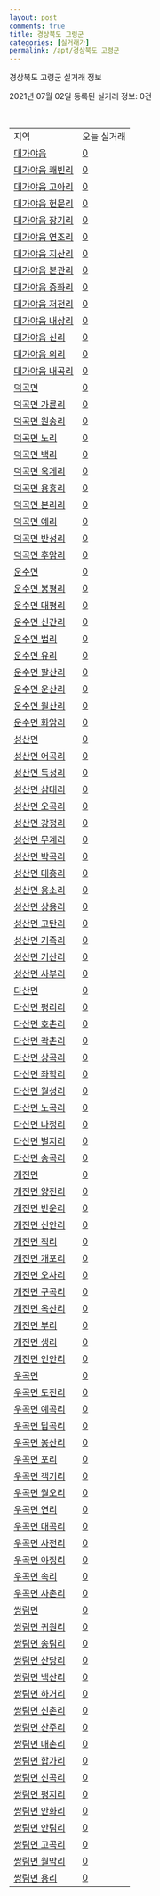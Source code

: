 ```yaml
---
layout: post
comments: true
title: 경상북도 고령군
categories: [실거래가]
permalink: /apt/경상북도 고령군
---
```


경상북도 고령군 실거래 정보

2021년 07월 02일 등록된 실거래 정보: 0건

<script type="text/javascript">
  google.charts.load('current', {'packages':['corechart']});
  google.charts.setOnLoadCallback(drawChart);

  function drawChart() {
    var data = google.visualization.arrayToDataTable([['거래일', '매매', '전월세', '전매'], ['20-07', 20, 8, 0], ['20-08', 11, 6, 0], ['20-09', 13, 7, 0], ['20-10', 13, 6, 0], ['20-11', 22, 5, 0], ['20-12', 15, 3, 0], ['21-01', 19, 6, 0], ['21-02', 13, 5, 0], ['21-03', 20, 6, 23], ['21-04', 15, 13, 32], ['21-05', 7, 4, 8], ['21-06', 8, 3, 2]]);

    var options = {
      title: '최근 유형별 거래량 추이',
      legend: { position: 'bottom' }
    };

    var chart = new google.visualization.LineChart(document.getElementById('columnchart_material'));
    chart.draw(data, (options));
  }
</script>

<div id="columnchart_material" style="width: 95%; margin-left: -35px"></div>
<br>
<table class="sortable">
  <tr>
    <td>지역</td>
    <td>오늘 실거래</td>
  </tr>

  
  <tr class="item">
    <td><a href="경상북도 고령군 대가야읍">대가야읍</a></td>
    <td><a href="경상북도 고령군 대가야읍">0</a></td>
  </tr>
    

  <tr class="item">
    <td><a href="경상북도 고령군 대가야읍 쾌빈리">대가야읍 쾌빈리</a></td>
    <td><a href="경상북도 고령군 대가야읍 쾌빈리">0</a></td>
  </tr>
    

  <tr class="item">
    <td><a href="경상북도 고령군 대가야읍 고아리">대가야읍 고아리</a></td>
    <td><a href="경상북도 고령군 대가야읍 고아리">0</a></td>
  </tr>
    

  <tr class="item">
    <td><a href="경상북도 고령군 대가야읍 헌문리">대가야읍 헌문리</a></td>
    <td><a href="경상북도 고령군 대가야읍 헌문리">0</a></td>
  </tr>
    

  <tr class="item">
    <td><a href="경상북도 고령군 대가야읍 장기리">대가야읍 장기리</a></td>
    <td><a href="경상북도 고령군 대가야읍 장기리">0</a></td>
  </tr>
    

  <tr class="item">
    <td><a href="경상북도 고령군 대가야읍 연조리">대가야읍 연조리</a></td>
    <td><a href="경상북도 고령군 대가야읍 연조리">0</a></td>
  </tr>
    

  <tr class="item">
    <td><a href="경상북도 고령군 대가야읍 지산리">대가야읍 지산리</a></td>
    <td><a href="경상북도 고령군 대가야읍 지산리">0</a></td>
  </tr>
    

  <tr class="item">
    <td><a href="경상북도 고령군 대가야읍 본관리">대가야읍 본관리</a></td>
    <td><a href="경상북도 고령군 대가야읍 본관리">0</a></td>
  </tr>
    

  <tr class="item">
    <td><a href="경상북도 고령군 대가야읍 중화리">대가야읍 중화리</a></td>
    <td><a href="경상북도 고령군 대가야읍 중화리">0</a></td>
  </tr>
    

  <tr class="item">
    <td><a href="경상북도 고령군 대가야읍 저전리">대가야읍 저전리</a></td>
    <td><a href="경상북도 고령군 대가야읍 저전리">0</a></td>
  </tr>
    

  <tr class="item">
    <td><a href="경상북도 고령군 대가야읍 내상리">대가야읍 내상리</a></td>
    <td><a href="경상북도 고령군 대가야읍 내상리">0</a></td>
  </tr>
    

  <tr class="item">
    <td><a href="경상북도 고령군 대가야읍 신리">대가야읍 신리</a></td>
    <td><a href="경상북도 고령군 대가야읍 신리">0</a></td>
  </tr>
    

  <tr class="item">
    <td><a href="경상북도 고령군 대가야읍 외리">대가야읍 외리</a></td>
    <td><a href="경상북도 고령군 대가야읍 외리">0</a></td>
  </tr>
    

  <tr class="item">
    <td><a href="경상북도 고령군 대가야읍 내곡리">대가야읍 내곡리</a></td>
    <td><a href="경상북도 고령군 대가야읍 내곡리">0</a></td>
  </tr>
    

  <tr class="item">
    <td><a href="경상북도 고령군 덕곡면">덕곡면</a></td>
    <td><a href="경상북도 고령군 덕곡면">0</a></td>
  </tr>
    

  <tr class="item">
    <td><a href="경상북도 고령군 덕곡면 가륜리">덕곡면 가륜리</a></td>
    <td><a href="경상북도 고령군 덕곡면 가륜리">0</a></td>
  </tr>
    

  <tr class="item">
    <td><a href="경상북도 고령군 덕곡면 원송리">덕곡면 원송리</a></td>
    <td><a href="경상북도 고령군 덕곡면 원송리">0</a></td>
  </tr>
    

  <tr class="item">
    <td><a href="경상북도 고령군 덕곡면 노리">덕곡면 노리</a></td>
    <td><a href="경상북도 고령군 덕곡면 노리">0</a></td>
  </tr>
    

  <tr class="item">
    <td><a href="경상북도 고령군 덕곡면 백리">덕곡면 백리</a></td>
    <td><a href="경상북도 고령군 덕곡면 백리">0</a></td>
  </tr>
    

  <tr class="item">
    <td><a href="경상북도 고령군 덕곡면 옥계리">덕곡면 옥계리</a></td>
    <td><a href="경상북도 고령군 덕곡면 옥계리">0</a></td>
  </tr>
    

  <tr class="item">
    <td><a href="경상북도 고령군 덕곡면 용흥리">덕곡면 용흥리</a></td>
    <td><a href="경상북도 고령군 덕곡면 용흥리">0</a></td>
  </tr>
    

  <tr class="item">
    <td><a href="경상북도 고령군 덕곡면 본리리">덕곡면 본리리</a></td>
    <td><a href="경상북도 고령군 덕곡면 본리리">0</a></td>
  </tr>
    

  <tr class="item">
    <td><a href="경상북도 고령군 덕곡면 예리">덕곡면 예리</a></td>
    <td><a href="경상북도 고령군 덕곡면 예리">0</a></td>
  </tr>
    

  <tr class="item">
    <td><a href="경상북도 고령군 덕곡면 반성리">덕곡면 반성리</a></td>
    <td><a href="경상북도 고령군 덕곡면 반성리">0</a></td>
  </tr>
    

  <tr class="item">
    <td><a href="경상북도 고령군 덕곡면 후암리">덕곡면 후암리</a></td>
    <td><a href="경상북도 고령군 덕곡면 후암리">0</a></td>
  </tr>
    

  <tr class="item">
    <td><a href="경상북도 고령군 운수면">운수면</a></td>
    <td><a href="경상북도 고령군 운수면">0</a></td>
  </tr>
    

  <tr class="item">
    <td><a href="경상북도 고령군 운수면 봉평리">운수면 봉평리</a></td>
    <td><a href="경상북도 고령군 운수면 봉평리">0</a></td>
  </tr>
    

  <tr class="item">
    <td><a href="경상북도 고령군 운수면 대평리">운수면 대평리</a></td>
    <td><a href="경상북도 고령군 운수면 대평리">0</a></td>
  </tr>
    

  <tr class="item">
    <td><a href="경상북도 고령군 운수면 신간리">운수면 신간리</a></td>
    <td><a href="경상북도 고령군 운수면 신간리">0</a></td>
  </tr>
    

  <tr class="item">
    <td><a href="경상북도 고령군 운수면 법리">운수면 법리</a></td>
    <td><a href="경상북도 고령군 운수면 법리">0</a></td>
  </tr>
    

  <tr class="item">
    <td><a href="경상북도 고령군 운수면 유리">운수면 유리</a></td>
    <td><a href="경상북도 고령군 운수면 유리">0</a></td>
  </tr>
    

  <tr class="item">
    <td><a href="경상북도 고령군 운수면 팔산리">운수면 팔산리</a></td>
    <td><a href="경상북도 고령군 운수면 팔산리">0</a></td>
  </tr>
    

  <tr class="item">
    <td><a href="경상북도 고령군 운수면 운산리">운수면 운산리</a></td>
    <td><a href="경상북도 고령군 운수면 운산리">0</a></td>
  </tr>
    

  <tr class="item">
    <td><a href="경상북도 고령군 운수면 월산리">운수면 월산리</a></td>
    <td><a href="경상북도 고령군 운수면 월산리">0</a></td>
  </tr>
    

  <tr class="item">
    <td><a href="경상북도 고령군 운수면 화암리">운수면 화암리</a></td>
    <td><a href="경상북도 고령군 운수면 화암리">0</a></td>
  </tr>
    

  <tr class="item">
    <td><a href="경상북도 고령군 성산면">성산면</a></td>
    <td><a href="경상북도 고령군 성산면">0</a></td>
  </tr>
    

  <tr class="item">
    <td><a href="경상북도 고령군 성산면 어곡리">성산면 어곡리</a></td>
    <td><a href="경상북도 고령군 성산면 어곡리">0</a></td>
  </tr>
    

  <tr class="item">
    <td><a href="경상북도 고령군 성산면 득성리">성산면 득성리</a></td>
    <td><a href="경상북도 고령군 성산면 득성리">0</a></td>
  </tr>
    

  <tr class="item">
    <td><a href="경상북도 고령군 성산면 삼대리">성산면 삼대리</a></td>
    <td><a href="경상북도 고령군 성산면 삼대리">0</a></td>
  </tr>
    

  <tr class="item">
    <td><a href="경상북도 고령군 성산면 오곡리">성산면 오곡리</a></td>
    <td><a href="경상북도 고령군 성산면 오곡리">0</a></td>
  </tr>
    

  <tr class="item">
    <td><a href="경상북도 고령군 성산면 강정리">성산면 강정리</a></td>
    <td><a href="경상북도 고령군 성산면 강정리">0</a></td>
  </tr>
    

  <tr class="item">
    <td><a href="경상북도 고령군 성산면 무계리">성산면 무계리</a></td>
    <td><a href="경상북도 고령군 성산면 무계리">0</a></td>
  </tr>
    

  <tr class="item">
    <td><a href="경상북도 고령군 성산면 박곡리">성산면 박곡리</a></td>
    <td><a href="경상북도 고령군 성산면 박곡리">0</a></td>
  </tr>
    

  <tr class="item">
    <td><a href="경상북도 고령군 성산면 대흥리">성산면 대흥리</a></td>
    <td><a href="경상북도 고령군 성산면 대흥리">0</a></td>
  </tr>
    

  <tr class="item">
    <td><a href="경상북도 고령군 성산면 용소리">성산면 용소리</a></td>
    <td><a href="경상북도 고령군 성산면 용소리">0</a></td>
  </tr>
    

  <tr class="item">
    <td><a href="경상북도 고령군 성산면 상용리">성산면 상용리</a></td>
    <td><a href="경상북도 고령군 성산면 상용리">0</a></td>
  </tr>
    

  <tr class="item">
    <td><a href="경상북도 고령군 성산면 고탄리">성산면 고탄리</a></td>
    <td><a href="경상북도 고령군 성산면 고탄리">0</a></td>
  </tr>
    

  <tr class="item">
    <td><a href="경상북도 고령군 성산면 기족리">성산면 기족리</a></td>
    <td><a href="경상북도 고령군 성산면 기족리">0</a></td>
  </tr>
    

  <tr class="item">
    <td><a href="경상북도 고령군 성산면 기산리">성산면 기산리</a></td>
    <td><a href="경상북도 고령군 성산면 기산리">0</a></td>
  </tr>
    

  <tr class="item">
    <td><a href="경상북도 고령군 성산면 사부리">성산면 사부리</a></td>
    <td><a href="경상북도 고령군 성산면 사부리">0</a></td>
  </tr>
    

  <tr class="item">
    <td><a href="경상북도 고령군 다산면">다산면</a></td>
    <td><a href="경상북도 고령군 다산면">0</a></td>
  </tr>
    

  <tr class="item">
    <td><a href="경상북도 고령군 다산면 평리리">다산면 평리리</a></td>
    <td><a href="경상북도 고령군 다산면 평리리">0</a></td>
  </tr>
    

  <tr class="item">
    <td><a href="경상북도 고령군 다산면 호촌리">다산면 호촌리</a></td>
    <td><a href="경상북도 고령군 다산면 호촌리">0</a></td>
  </tr>
    

  <tr class="item">
    <td><a href="경상북도 고령군 다산면 곽촌리">다산면 곽촌리</a></td>
    <td><a href="경상북도 고령군 다산면 곽촌리">0</a></td>
  </tr>
    

  <tr class="item">
    <td><a href="경상북도 고령군 다산면 상곡리">다산면 상곡리</a></td>
    <td><a href="경상북도 고령군 다산면 상곡리">0</a></td>
  </tr>
    

  <tr class="item">
    <td><a href="경상북도 고령군 다산면 좌학리">다산면 좌학리</a></td>
    <td><a href="경상북도 고령군 다산면 좌학리">0</a></td>
  </tr>
    

  <tr class="item">
    <td><a href="경상북도 고령군 다산면 월성리">다산면 월성리</a></td>
    <td><a href="경상북도 고령군 다산면 월성리">0</a></td>
  </tr>
    

  <tr class="item">
    <td><a href="경상북도 고령군 다산면 노곡리">다산면 노곡리</a></td>
    <td><a href="경상북도 고령군 다산면 노곡리">0</a></td>
  </tr>
    

  <tr class="item">
    <td><a href="경상북도 고령군 다산면 나정리">다산면 나정리</a></td>
    <td><a href="경상북도 고령군 다산면 나정리">0</a></td>
  </tr>
    

  <tr class="item">
    <td><a href="경상북도 고령군 다산면 벌지리">다산면 벌지리</a></td>
    <td><a href="경상북도 고령군 다산면 벌지리">0</a></td>
  </tr>
    

  <tr class="item">
    <td><a href="경상북도 고령군 다산면 송곡리">다산면 송곡리</a></td>
    <td><a href="경상북도 고령군 다산면 송곡리">0</a></td>
  </tr>
    

  <tr class="item">
    <td><a href="경상북도 고령군 개진면">개진면</a></td>
    <td><a href="경상북도 고령군 개진면">0</a></td>
  </tr>
    

  <tr class="item">
    <td><a href="경상북도 고령군 개진면 양전리">개진면 양전리</a></td>
    <td><a href="경상북도 고령군 개진면 양전리">0</a></td>
  </tr>
    

  <tr class="item">
    <td><a href="경상북도 고령군 개진면 반운리">개진면 반운리</a></td>
    <td><a href="경상북도 고령군 개진면 반운리">0</a></td>
  </tr>
    

  <tr class="item">
    <td><a href="경상북도 고령군 개진면 신안리">개진면 신안리</a></td>
    <td><a href="경상북도 고령군 개진면 신안리">0</a></td>
  </tr>
    

  <tr class="item">
    <td><a href="경상북도 고령군 개진면 직리">개진면 직리</a></td>
    <td><a href="경상북도 고령군 개진면 직리">0</a></td>
  </tr>
    

  <tr class="item">
    <td><a href="경상북도 고령군 개진면 개포리">개진면 개포리</a></td>
    <td><a href="경상북도 고령군 개진면 개포리">0</a></td>
  </tr>
    

  <tr class="item">
    <td><a href="경상북도 고령군 개진면 오사리">개진면 오사리</a></td>
    <td><a href="경상북도 고령군 개진면 오사리">0</a></td>
  </tr>
    

  <tr class="item">
    <td><a href="경상북도 고령군 개진면 구곡리">개진면 구곡리</a></td>
    <td><a href="경상북도 고령군 개진면 구곡리">0</a></td>
  </tr>
    

  <tr class="item">
    <td><a href="경상북도 고령군 개진면 옥산리">개진면 옥산리</a></td>
    <td><a href="경상북도 고령군 개진면 옥산리">0</a></td>
  </tr>
    

  <tr class="item">
    <td><a href="경상북도 고령군 개진면 부리">개진면 부리</a></td>
    <td><a href="경상북도 고령군 개진면 부리">0</a></td>
  </tr>
    

  <tr class="item">
    <td><a href="경상북도 고령군 개진면 생리">개진면 생리</a></td>
    <td><a href="경상북도 고령군 개진면 생리">0</a></td>
  </tr>
    

  <tr class="item">
    <td><a href="경상북도 고령군 개진면 인안리">개진면 인안리</a></td>
    <td><a href="경상북도 고령군 개진면 인안리">0</a></td>
  </tr>
    

  <tr class="item">
    <td><a href="경상북도 고령군 우곡면">우곡면</a></td>
    <td><a href="경상북도 고령군 우곡면">0</a></td>
  </tr>
    

  <tr class="item">
    <td><a href="경상북도 고령군 우곡면 도진리">우곡면 도진리</a></td>
    <td><a href="경상북도 고령군 우곡면 도진리">0</a></td>
  </tr>
    

  <tr class="item">
    <td><a href="경상북도 고령군 우곡면 예곡리">우곡면 예곡리</a></td>
    <td><a href="경상북도 고령군 우곡면 예곡리">0</a></td>
  </tr>
    

  <tr class="item">
    <td><a href="경상북도 고령군 우곡면 답곡리">우곡면 답곡리</a></td>
    <td><a href="경상북도 고령군 우곡면 답곡리">0</a></td>
  </tr>
    

  <tr class="item">
    <td><a href="경상북도 고령군 우곡면 봉산리">우곡면 봉산리</a></td>
    <td><a href="경상북도 고령군 우곡면 봉산리">0</a></td>
  </tr>
    

  <tr class="item">
    <td><a href="경상북도 고령군 우곡면 포리">우곡면 포리</a></td>
    <td><a href="경상북도 고령군 우곡면 포리">0</a></td>
  </tr>
    

  <tr class="item">
    <td><a href="경상북도 고령군 우곡면 객기리">우곡면 객기리</a></td>
    <td><a href="경상북도 고령군 우곡면 객기리">0</a></td>
  </tr>
    

  <tr class="item">
    <td><a href="경상북도 고령군 우곡면 월오리">우곡면 월오리</a></td>
    <td><a href="경상북도 고령군 우곡면 월오리">0</a></td>
  </tr>
    

  <tr class="item">
    <td><a href="경상북도 고령군 우곡면 연리">우곡면 연리</a></td>
    <td><a href="경상북도 고령군 우곡면 연리">0</a></td>
  </tr>
    

  <tr class="item">
    <td><a href="경상북도 고령군 우곡면 대곡리">우곡면 대곡리</a></td>
    <td><a href="경상북도 고령군 우곡면 대곡리">0</a></td>
  </tr>
    

  <tr class="item">
    <td><a href="경상북도 고령군 우곡면 사전리">우곡면 사전리</a></td>
    <td><a href="경상북도 고령군 우곡면 사전리">0</a></td>
  </tr>
    

  <tr class="item">
    <td><a href="경상북도 고령군 우곡면 야정리">우곡면 야정리</a></td>
    <td><a href="경상북도 고령군 우곡면 야정리">0</a></td>
  </tr>
    

  <tr class="item">
    <td><a href="경상북도 고령군 우곡면 속리">우곡면 속리</a></td>
    <td><a href="경상북도 고령군 우곡면 속리">0</a></td>
  </tr>
    

  <tr class="item">
    <td><a href="경상북도 고령군 우곡면 사촌리">우곡면 사촌리</a></td>
    <td><a href="경상북도 고령군 우곡면 사촌리">0</a></td>
  </tr>
    

  <tr class="item">
    <td><a href="경상북도 고령군 쌍림면">쌍림면</a></td>
    <td><a href="경상북도 고령군 쌍림면">0</a></td>
  </tr>
    

  <tr class="item">
    <td><a href="경상북도 고령군 쌍림면 귀원리">쌍림면 귀원리</a></td>
    <td><a href="경상북도 고령군 쌍림면 귀원리">0</a></td>
  </tr>
    

  <tr class="item">
    <td><a href="경상북도 고령군 쌍림면 송림리">쌍림면 송림리</a></td>
    <td><a href="경상북도 고령군 쌍림면 송림리">0</a></td>
  </tr>
    

  <tr class="item">
    <td><a href="경상북도 고령군 쌍림면 산당리">쌍림면 산당리</a></td>
    <td><a href="경상북도 고령군 쌍림면 산당리">0</a></td>
  </tr>
    

  <tr class="item">
    <td><a href="경상북도 고령군 쌍림면 백산리">쌍림면 백산리</a></td>
    <td><a href="경상북도 고령군 쌍림면 백산리">0</a></td>
  </tr>
    

  <tr class="item">
    <td><a href="경상북도 고령군 쌍림면 하거리">쌍림면 하거리</a></td>
    <td><a href="경상북도 고령군 쌍림면 하거리">0</a></td>
  </tr>
    

  <tr class="item">
    <td><a href="경상북도 고령군 쌍림면 신촌리">쌍림면 신촌리</a></td>
    <td><a href="경상북도 고령군 쌍림면 신촌리">0</a></td>
  </tr>
    

  <tr class="item">
    <td><a href="경상북도 고령군 쌍림면 산주리">쌍림면 산주리</a></td>
    <td><a href="경상북도 고령군 쌍림면 산주리">0</a></td>
  </tr>
    

  <tr class="item">
    <td><a href="경상북도 고령군 쌍림면 매촌리">쌍림면 매촌리</a></td>
    <td><a href="경상북도 고령군 쌍림면 매촌리">0</a></td>
  </tr>
    

  <tr class="item">
    <td><a href="경상북도 고령군 쌍림면 합가리">쌍림면 합가리</a></td>
    <td><a href="경상북도 고령군 쌍림면 합가리">0</a></td>
  </tr>
    

  <tr class="item">
    <td><a href="경상북도 고령군 쌍림면 신곡리">쌍림면 신곡리</a></td>
    <td><a href="경상북도 고령군 쌍림면 신곡리">0</a></td>
  </tr>
    

  <tr class="item">
    <td><a href="경상북도 고령군 쌍림면 평지리">쌍림면 평지리</a></td>
    <td><a href="경상북도 고령군 쌍림면 평지리">0</a></td>
  </tr>
    

  <tr class="item">
    <td><a href="경상북도 고령군 쌍림면 안화리">쌍림면 안화리</a></td>
    <td><a href="경상북도 고령군 쌍림면 안화리">0</a></td>
  </tr>
    

  <tr class="item">
    <td><a href="경상북도 고령군 쌍림면 안림리">쌍림면 안림리</a></td>
    <td><a href="경상북도 고령군 쌍림면 안림리">0</a></td>
  </tr>
    

  <tr class="item">
    <td><a href="경상북도 고령군 쌍림면 고곡리">쌍림면 고곡리</a></td>
    <td><a href="경상북도 고령군 쌍림면 고곡리">0</a></td>
  </tr>
    

  <tr class="item">
    <td><a href="경상북도 고령군 쌍림면 월막리">쌍림면 월막리</a></td>
    <td><a href="경상북도 고령군 쌍림면 월막리">0</a></td>
  </tr>
    

  <tr class="item">
    <td><a href="경상북도 고령군 쌍림면 용리">쌍림면 용리</a></td>
    <td><a href="경상북도 고령군 쌍림면 용리">0</a></td>
  </tr>
    


</table>


    